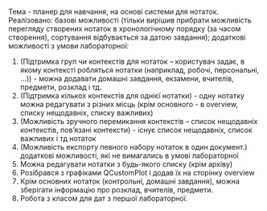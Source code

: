 Тема - планер для навчання, на основі системи для нотаток.
Реалізовано: базові можливості 
(тільки вирішив прибрати можливість перегляду створених нотаток в хронологічному порядку (за часом створення), сортування відбувається за датою завдання);
додаткові можливості з умови лабораторної: 
1) (Підтримка груп чи контекстів для нотаток – користувач задає, в якому контексті робляться нотатки (наприклад, робочі, персональні, …)) -
можна додавати домашні завдання, екзамени, вчителів, предмети, розклад і тд.
3) (Підтримка кількох контекстів для однієї нотатки) - одну нотатку можна редагувати з різних місць (крім основного - в overview, списку нещодавніх, списку важливих)
4) (Можливість зручного перемикання контекстів – список нещодавніх контекстів, пов’язані контексти) - існує список нещодавніх, список важливих і тд нотаток
8) (Можливість експорту певного набору нотаток в один документ.)
додаткові можливості, які не вимагались в умові лабораторної
1) Можна редагувати нотатки з будь-якого списку (крім архіву)
2) Розібрався з графіками QCustomPlot і додав їх на сторінку overview
3) Крім основних нотаток (контрольні, домашні завдання), можна зберігати інформацію про розклад, вчителів, предмети.
4) Робота з класом для дат з першої лабораторної.
